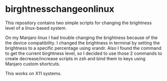 # birghtnesschangeonlinux
This repository contains two simple scripts for changing the brightness level of a linux-based system.

On my Manjaro linux I had trouble changing the brightness because of the the device compatibility. I changed the brightness in terminal by setting the brightness to a specific percentage using xrandr. Also I found the command to get the current birghtness level, so I decided to use those 2 commands to create decrease/increase scripts in zsh and bind them to keys using Manjaro custom shortcuts. 

This works on X11 systems.
